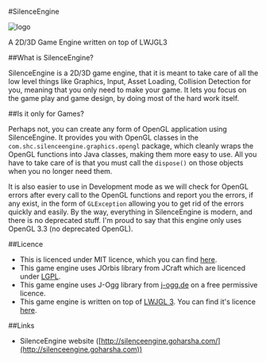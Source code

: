 #SilenceEngine

![logo](http://silenceengine.goharsha.com/img/logo.png)

A 2D/3D Game Engine written on top of LWJGL3

##What is SilenceEngine?

SilenceEngine is a 2D/3D game engine, that it is meant to take care of all the low level things like Graphics, Input, Asset Loading, Collision Detection for you, meaning that you only need to make your game. It lets you focus on the game play and game design, by doing most of the hard work itself.

##Is it only for Games?

Perhaps not, you can create any form of OpenGL application using SilenceEngine. It provides you with OpenGL classes in the `com.shc.silenceengine.graphics.opengl` package, which cleanly wraps the OpenGL functions into Java classes, making them more easy to use. All you have to take care of is that you must call the `dispose()` on those objects when you no longer need them.

It is also easier to use in Development mode as we will check for OpenGL errors after every call to the OpenGL functions and report you the errors, if any exist, in the form of `GLException` allowing you to get rid of the errors quickly and easily. By the way, everything in SilenceEngine is modern, and there is no deprecated stuff. I'm proud to say that this engine only uses OpenGL 3.3 (no deprecated OpenGL).

##Licence

 - This is licenced under MIT licence, which you can find [here](http://choosealicense.com/licenses/mit/).
 - This game engine uses JOrbis library from JCraft which are licenced under [LGPL](http://choosealicense.com/licenses/lgpl-3.0/).
 - This game engine uses J-Ogg library from [j-ogg.de](http://www.j-ogg.de/) on a free permissive licence.
 - This game engine is written on top of [LWJGL 3](http://lwjgl.org). You can find it's licence [here](https://github.com/LWJGL/lwjgl3/blob/master/doc/LICENSE.txt).
 
##Links

 - SilenceEngine website ([http://silenceengine.goharsha.com/](http://silenceengine.goharsha.com))
